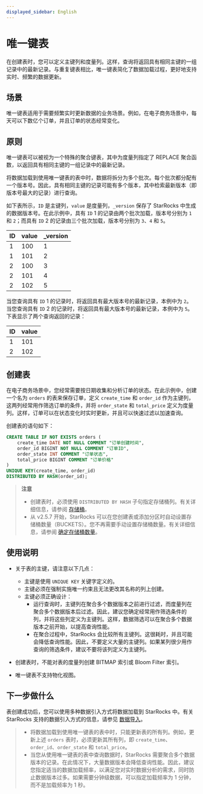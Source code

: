 ```yaml
---
displayed_sidebar: English
---
```


# 唯一键表

在创建表时，您可以定义主键列和度量列。这样，查询将返回具有相同主键的一组记录中的最新记录。与重复键表相比，唯一键表简化了数据加载过程，更好地支持实时、频繁的数据更新。

## 场景

唯一键表适用于需要频繁实时更新数据的业务场景。例如，在电子商务场景中，每天可以下数亿个订单，并且订单的状态经常变化。

## 原则

唯一键表可以被视为一个特殊的聚合键表，其中为度量列指定了 REPLACE 聚合函数，以返回具有相同主键的一组记录中的最新记录。

将数据加载到使用唯一键表的表中时，数据将拆分为多个批次。每个批次都分配有一个版本号。因此，具有相同主键的记录可能有多个版本，其中检索最新版本（即版本号最大的记录）进行查询。

如下表所示，`ID` 是主键列，`value` 是度量列，`_version` 保存了 StarRocks 中生成的数据版本号。在此示例中，具有 `ID` 1 的记录由两个批次加载，版本号分别为 `1` 和 `2`；而具有 `ID` 2 的记录由三个批次加载，版本号分别为 `3`、`4` 和 `5`。

| ID   | value | _version |
| ---- | ----- | -------- |
| 1    | 100   | 1        |
| 1    | 101   | 2        |
| 2    | 100   | 3        |
| 2    | 101   | 4        |
| 2    | 102   | 5        |

当您查询具有 `ID` 1 的记录时，将返回具有最大版本号的最新记录，本例中为 `2`。当您查询具有 `ID` 2 的记录时，将返回具有最大版本号的最新记录，本例中为 `5`。下表显示了两个查询返回的记录：

| ID   | value |
| ---- | ----- |
| 1    | 101   |
| 2    | 102   |

## 创建表

在电子商务场景中，您经常需要按日期收集和分析订单的状态。在此示例中，创建一个名为 `orders` 的表来保存订单，定义 `create_time` 和 `order_id` 作为主键列，这两列经常用作筛选订单的条件，并将 `order_state` 和 `total_price` 定义为度量列。这样，订单可以在状态变化时实时更新，并且可以快速过滤以加速查询。

创建表的语句如下：

```SQL
CREATE TABLE IF NOT EXISTS orders (
    create_time DATE NOT NULL COMMENT "订单创建时间",
    order_id BIGINT NOT NULL COMMENT "订单ID",
    order_state INT COMMENT "订单状态",
    total_price BIGINT COMMENT "订单价格"
)
UNIQUE KEY(create_time, order_id)
DISTRIBUTED BY HASH(order_id);
```

> **注意**
>
> - 创建表时，必须使用 `DISTRIBUTED BY HASH` 子句指定存储桶列。有关详细信息，请参阅 [存储桶](../Data_distribution.md#design-partitioning-and-bucketing-rules)。
> - 从 v2.5.7 开始，StarRocks 可以在您创建表或添加分区时自动设置存储桶数量（BUCKETS）。您不再需要手动设置存储桶数量。有关详细信息，请参阅 [确定存储桶数量](../Data_distribution.md#determine-the-number-of-buckets)。

## 使用说明

- 关于表的主键，请注意以下几点：

  - 主键是使用 `UNIQUE KEY` 关键字定义的。
  - 主键必须在强制实施唯一约束且无法更改其名称的列上创建。
  - 主键必须正确设计：
    - 运行查询时，主键列在聚合多个数据版本之前进行过滤，而度量列在聚合多个数据版本后过滤。因此，建议您确定经常用作筛选条件的列，并将这些列定义为主键列。这样，数据筛选可以在聚合多个数据版本之前开始，以提高查询性能。
    - 在聚合过程中，StarRocks 会比较所有主键列。这很耗时，并且可能会降低查询性能。因此，不要定义大量的主键列。如果某列很少用作查询的筛选条件，建议不要将该列定义为主键列。

- 创建表时，不能对表的度量列创建 BITMAP 索引或 Bloom Filter 索引。

- 唯一键表不支持物化视图。

## 下一步做什么

表创建成功后，您可以使用多种数据引入方式将数据加载到 StarRocks 中。有关 StarRocks 支持的数据引入方式的信息，请参见 [数据导入](../../loading/Loading_intro.md)。

> - 将数据加载到使用唯一键表的表中时，只能更新表的所有列。例如，更新上述 `orders` 表时，必须更新其所有列，即 `create_time`、`order_id`、`order_state` 和 `total_price`。
> - 当您从使用唯一键表的表中查询数据时，StarRocks 需要聚合多个数据版本的记录。在此情况下，大量数据版本会降低查询性能。因此，建议您指定适当的数据加载频率，以满足您对实时数据分析的需求，同时防止数据版本过多。如果需要分钟级数据，可以指定加载频率为 1 分钟，而不是加载频率为 1 秒。
